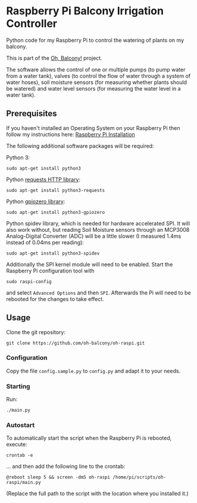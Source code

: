 # Raspberry Pi Balcony Irrigation Controller

Python code for my Raspberry Pi to control the watering of plants on my balcony.

This is part of the [Oh, Balcony!](http://oh-balcony.github.io/) project.

The software allows the control of one or multiple pumps (to pump water from a water tank), valves (to control the flow of water through a system of water hoses), soil moisture sensors (for measuring whether plants should be watered) and water level sensors (for measuring the water level in a water tank).

## Prerequisites

If you haven't installed an Operating System on your Raspberry Pi then follow my instructions here: [Raspberry Pi Installation](https://github.com/oh-balcony/oh-balcony.github.io/wiki/Raspberry-Pi-Installation)

The following additional software packages will be required:

Python 3:

    sudo apt-get install python3
    
Python [requests HTTP library](http://docs.python-requests.org):

    sudo apt-get install python3-requests

Python [gpiozero library](http://gpiozero.readthedocs.io):

    sudo apt-get install python3-gpiozero

Python spidev library, which is needed for hardware accelerated SPI. It will also work without, but reading Soil Moisture sensors through an MCP3008 Analog-Digital Converter (ADC) will be a little slower (I measured 1.4ms instead of 0.04ms per reading):

    sudo apt-get install python3-spidev

Additionally the SPI kernel module will need to be enabled. Start the Raspberry Pi configuration tool with

    sudo raspi-config

and select `Advanced Options` and then `SPI`. Afterwards the Pi will need to be rebooted for the changes to take effect.

## Usage

Clone the git repository:

    git clone https://github.com/oh-balcony/oh-raspi.git

### Configuration

Copy the file `config.sample.py` to `config.py` and adapt it to your needs.

### Starting

Run:

    ./main.py

### Autostart

To automatically start the script when the Raspberry Pi is rebooted, execute:

    crontab -e

... and then add the following line to the crontab:

    @reboot sleep 5 && screen -dmS oh-raspi /home/pi/scripts/oh-raspi/main.py

(Replace the full path to the script with the location where you installed it.)
